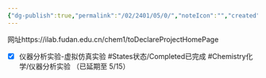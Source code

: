 ```yaml
---
{"dg-publish":true,"permalink":"/02/2401/05/0/","noteIcon":"","created":"2025-01-31T00:35","updated":"2025-07-01T13:38"}
---
```


网址https://ilab.fudan.edu.cn/chem1/toDeclareProjectHomePage
- [x] 仪器分析实验-虚拟仿真实验 #States状态/Completed已完成  #Chemistry化学/仪器分析实验 （已延期至 5/15）
